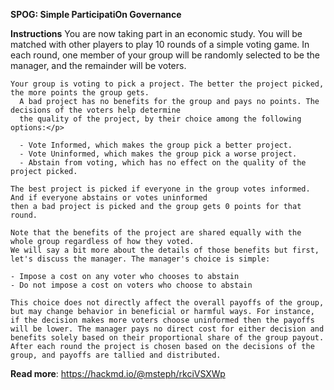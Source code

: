 <b>SPOG: Simple ParticipatiOn Governance</b>

  <b>Instructions</b>
    You are now taking part in an economic study. You will be matched with other players to play 10 rounds 
    of a simple voting game. In each round, one member of your group will be randomly selected to be the manager, 
    and the remainder will be voters.
    
    Your group is voting to pick a project. The better the project picked, the more points the group gets. 
      A bad project has no benefits for the group and pays no points. The decisions of the voters help determine 
      the quality of the project, by their choice among the following options:</p>
      
      - Vote Informed, which makes the group pick a better project.
      - Vote Uninformed, which makes the group pick a worse project.
      - Abstain from voting, which has no effect on the quality of the project picked.
    
    The best project is picked if everyone in the group votes informed. And if everyone abstains or votes uninformed 
    then a bad project is picked and the group gets 0 points for that round.
    
    Note that the benefits of the project are shared equally with the whole group regardless of how they voted.
    We will say a bit more about the details of those benefits but first, let's discuss the manager. The manager's choice is simple:

    - Impose a cost on any voter who chooses to abstain
    - Do not impose a cost on voters who choose to abstain

    This choice does not directly affect the overall payoffs of the group, but may change behavior in beneficial or harmful ways. For instance, 
    if the decision makes more voters choose uninformed then the payoffs will be lower. The manager pays no direct cost for either decision and benefits solely based on their proportional share of the group payout. After each round the project is chosen based on the decisions of the group, and payoffs are tallied and distributed.


<b>Read more</b>: https://hackmd.io/@msteph/rkciVSXWp